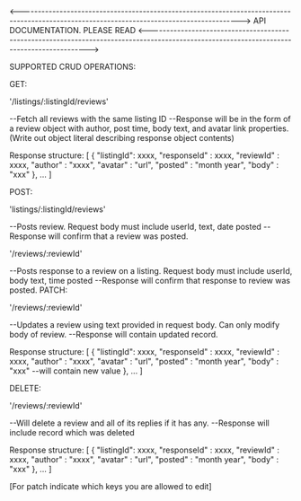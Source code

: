 <------------------------------------------------------------------------------------------------------------------------------------------->
API DOCUMENTATION. PLEASE READ
<------------------------------------------------------------------------------------------------------------------------------------------->

SUPPORTED CRUD OPERATIONS:

GET:

'/listings/:listingId/reviews'

--Fetch all reviews with the same listing ID
--Response will be in the form of a review object with author, post time, body text, and avatar link properties.
(Write out object literal describing response object contents)

Response structure:
[
{
"listingId": xxxx,
"responseId" : xxxx,
"reviewId" : xxxx,
"author" : "xxxx",
"avatar" : "url",
"posted" : "month year",
"body" : "xxx"
},
...
]

POST:

'listings/:listingId/reviews'

--Posts review. Request body must include userId, text, date posted
--Response will confirm that a review was posted.

'/reviews/:reviewId'

--Posts response to a review on a listing. Request body must include userId, body text, time posted
--Response will confirm that response to review was posted.
PATCH:

'/reviews/:reviewId'

--Updates a review using text provided in request body. Can only modify body of review.
--Response will contain updated record.

Response structure:
[
{
"listingId": xxxx,
"responseId" : xxxx,
"reviewId" : xxxx,
"author" : "xxxx",
"avatar" : "url",
"posted" : "month year",
"body" : "xxx" --will contain new value
},
...
]

DELETE:

'/reviews/:reviewId'

--Will delete a review and all of its replies if it has any.
--Response will include record which was deleted

Response structure:
[
{
"listingId": xxxx,
"responseId" : xxxx,
"reviewId" : xxxx,
"author" : "xxxx",
"avatar" : "url",
"posted" : "month year",
"body" : "xxx"
},
...
]

[For patch indicate which keys you are allowed to edit]
